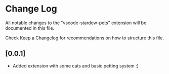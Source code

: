 # Change Log

All notable changes to the "vscode-stardew-pets" extension will be documented in this file.

Check [Keep a Changelog](http://keepachangelog.com/) for recommendations on how to structure this file.

## [0.0.1]

- Added extension with some cats and basic petting system :)